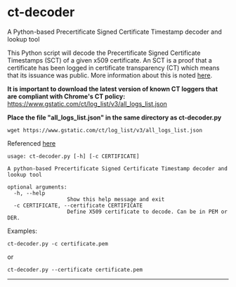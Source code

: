# ct-decoder
A Python-based Precertificate Signed Certificate Timestamp decoder and lookup tool

This Python script will decode the Precertificate Signed Certificate Timestamps (SCT) of a given x509 certificate. An SCT is a proof that a certificate has been logged in certificate transparency (CT) which means that its issuance was public. More information about this is noted [here](https://github.com/google/certificate-transparency/blob/2588562fd306a447958471b6f06c1069619c1641/docs/SCTValidation.md).

**It is important to download the latest version of known CT loggers that are compliant with Chrome's CT policy:** 
https://www.gstatic.com/ct/log_list/v3/all_logs_list.json

**Place the file "all_logs_list.json" in the same directory as ct-decoder.py**

    wget https://www.gstatic.com/ct/log_list/v3/all_logs_list.json

Referenced [here](https://github.com/google/certificate-transparency-community-site/blob/master/docs/google/known-logs.md)

    usage: ct-decoder.py [-h] [-c CERTIFICATE]

    A python-based Precertificate Signed Certificate Timestamp decoder and lookup tool

    optional arguments:
      -h, --help                
                       Show this help message and exit
      -c CERTIFICATE, --certificate CERTIFICATE
                       Define X509 certificate to decode. Can be in PEM or DER.
                      
                      
Examples:
 
    ct-decoder.py -c certificate.pem
or
 
    ct-decoder.py --certificate certificate.pem
                                                               
------
